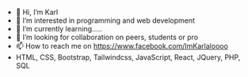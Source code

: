 - 👋 Hi, I’m Karl
- 👀 I’m interested in programming and web development
- 🌱 I’m currently learning.....
- 💞️ I’m looking for collaboration on peers, students or pro
- 📫 How to reach me on https://www.facebook.com/ImKarlaloooo
- HTML, CSS, Bootstrap, Tailwindcss, JavaScript, React, JQuery, PHP, SQL

<!---
Krfd/Krfd is a ✨ special ✨ repository because its `README.md` (this file) appears on your GitHub profile.
You can click the Preview link to take a look at your changes.
--->
